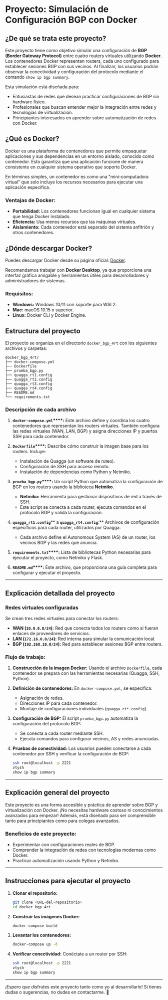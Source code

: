 # Proyecto: Simulación de Configuración BGP con Docker

## ¿De qué se trata este proyecto?

Este proyecto tiene como objetivo simular una configuración de **BGP (Border Gateway Protocol)** entre cuatro routers virtuales utilizando **Docker**. Los contenedores Docker representan routers, cada uno configurado para establecer sesiones BGP con sus vecinos. Al finalizar, los usuarios podrán observar la conectividad y configuración del protocolo mediante el comando `show ip bgp summary`.

Esta simulación está diseñada para:

- Entusiastas de redes que desean practicar configuraciones de BGP sin hardware físico.
- Profesionales que buscan entender mejor la integración entre redes y tecnologías de virtualización.
- Principiantes interesados en aprender sobre automatización de redes con Docker.

## ¿Qué es Docker?

Docker es una plataforma de contenedores que permite empaquetar aplicaciones y sus dependencias en un entorno aislado, conocido como contenedor. Esto garantiza que una aplicación funcione de manera consistente en cualquier sistema operativo que soporte Docker.

En términos simples, un contenedor es como una "mini-computadora virtual" que solo incluye los recursos necesarios para ejecutar una aplicación específica.

### Ventajas de Docker:

- **Portabilidad:** Los contenedores funcionan igual en cualquier sistema que tenga Docker instalado.
- **Eficiencia:** Usa menos recursos que las máquinas virtuales.
- **Aislamiento:** Cada contenedor está separado del sistema anfitrión y otros contenedores.

## ¿Dónde descargar Docker?

Puedes descargar Docker desde su página oficial: [Docker](https://www.docker.com/products/docker-desktop).

Recomendamos trabajar con **Docker Desktop**, ya que proporciona una interfaz gráfica amigable y herramientas útiles para desarrolladores y administradores de sistemas.

### Requisitos:

- **Windows:** Windows 10/11 con soporte para WSL2.
- **Mac:** macOS 10.15 o superior.
- **Linux:** Docker CLI y Docker Engine.

## Estructura del proyecto

El proyecto se organiza en el directorio `docker_bgp_4rt` con los siguientes archivos y carpetas:

```plaintext
docker_bgp_4rt/
├── docker-compose.yml
├── Dockerfile
├── prueba_bgp.py
├── quagga_rt1.config
├── quagga_rt2.config
├── quagga_rt3.config
├── quagga_rt4.config
├── README.md
└── requirements.txt
```

### Descripción de cada archivo

1. **`docker-compose.yml`****:**
   Este archivo define y coordina los cuatro contenedores que representan los routers virtuales. También configura las redes virtuales (WAN, LAN, BGP) y asigna direcciones IP y puertos SSH para cada contenedor.

2. **`Dockerfile`****:**
   Describe cómo construir la imagen base para los routers. Incluye:

   - Instalación de Quagga (un software de ruteo).
   - Configuración de SSH para acceso remoto.
   - Instalación de dependencias como Python y Netmiko.

3. **`prueba_bgp.py`****:**
   Un script Python que automatiza la configuración de BGP en los routers usando la biblioteca **Netmiko**.

   - **Netmiko:** Herramienta para gestionar dispositivos de red a través de SSH.
   - Este script se conecta a cada router, ejecuta comandos en el protocolo BGP y valida la configuración.

4. **`quagga_rt1.config`**** a ****`quagga_rt4.config`****:**
   Archivos de configuración específicos para cada router, utilizados por Quagga.

   - Cada archivo define el Autonomous System (AS) de un router, los vecinos BGP y las redes que anuncia.

5. **`requirements.txt`****:**
   Lista de bibliotecas Python necesarias para ejecutar el proyecto, como Netmiko y Flask.

6. **`README.md`****:**
   Este archivo, que proporciona una guía completa para configurar y ejecutar el proyecto.

---

## Explicación detallada del proyecto

### Redes virtuales configuradas

Se crean tres redes virtuales para conectar los routers:

- **WAN (****`10.0.0.0/24`****):** Red que conecta todos los routers como si fueran enlaces de proveedores de servicios.
- **LAN (****`172.16.0.0/24`****):** Red interna para simular la comunicación local.
- **BGP (****`192.168.10.0/24`****):** Red para establecer sesiones BGP entre routers.

### Flujo de trabajo:

1. **Construcción de la imagen Docker:**
   Usando el archivo `Dockerfile`, cada contenedor se prepara con las herramientas necesarias (Quagga, SSH, Python).

2. **Definición de contenedores:**
   En `docker-compose.yml`, se especifica:

   - Asignación de redes.
   - Direcciones IP para cada contenedor.
   - Montaje de configuraciones individuales (`quagga_rt*.config`).

3. **Configuración de BGP:**
   El script `prueba_bgp.py` automatiza la configuración del protocolo BGP:

   - Se conecta a cada router mediante SSH.
   - Ejecuta comandos para configurar vecinos, AS y redes anunciadas.

4. **Pruebas de conectividad:**
   Los usuarios pueden conectarse a cada contenedor por SSH y verificar la configuración de BGP:

   ```bash
   ssh root@localhost -p 2221
   vtysh
   show ip bgp summary
   ```

---

## Explicación general del proyecto

Este proyecto es una forma accesible y práctica de aprender sobre BGP y virtualización con Docker. ¡No necesitas hardware costoso ni conocimientos avanzados para empezar! Además, está diseñado para ser comprensible tanto para principiantes como para colegas avanzados.

### Beneficios de este proyecto:

- Experimentar con configuraciones reales de BGP.
- Comprender la integración de redes con tecnologías modernas como Docker.
- Practicar automatización usando Python y Netmiko.

---

## Instrucciones para ejecutar el proyecto

1. **Clonar el repositorio:**

   ```bash
   git clone <URL-del-repositorio>
   cd docker_bgp_4rt
   ```

2. **Construir las imágenes Docker:**

   ```bash
   docker-compose build
   ```

3. **Levantar los contenedores:**

   ```bash
   docker-compose up -d
   ```

4. **Verificar conectividad:**
   Conéctate a un router por SSH:

   ```bash
   ssh root@localhost -p 2221
   vtysh
   show ip bgp summary
   ```

---

¡Espero que disfrutes este proyecto tanto como yo al desarrollarlo! Si tienes dudas o sugerencias, no dudes en contactarme. 🚀

